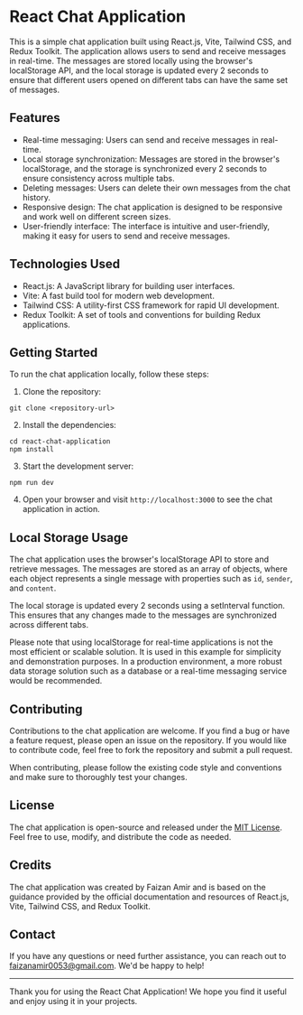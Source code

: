 # React Chat Application

This is a simple chat application built using React.js, Vite, Tailwind CSS, and Redux Toolkit. The application allows users to send and receive messages in real-time. The messages are stored locally using the browser's localStorage API, and the local storage is updated every 2 seconds to ensure that different users opened on different tabs can have the same set of messages.

## Features

- Real-time messaging: Users can send and receive messages in real-time.
- Local storage synchronization: Messages are stored in the browser's localStorage, and the storage is synchronized every 2 seconds to ensure consistency across multiple tabs.
- Deleting messages: Users can delete their own messages from the chat history.
- Responsive design: The chat application is designed to be responsive and work well on different screen sizes.
- User-friendly interface: The interface is intuitive and user-friendly, making it easy for users to send and receive messages.

## Technologies Used

- React.js: A JavaScript library for building user interfaces.
- Vite: A fast build tool for modern web development.
- Tailwind CSS: A utility-first CSS framework for rapid UI development.
- Redux Toolkit: A set of tools and conventions for building Redux applications.

## Getting Started

To run the chat application locally, follow these steps:

1. Clone the repository:

```
git clone <repository-url>
```

2. Install the dependencies:

```
cd react-chat-application
npm install
```

3. Start the development server:

```
npm run dev
```

4. Open your browser and visit `http://localhost:3000` to see the chat application in action.

## Local Storage Usage

The chat application uses the browser's localStorage API to store and retrieve messages. The messages are stored as an array of objects, where each object represents a single message with properties such as `id`, `sender`, and `content`.

The local storage is updated every 2 seconds using a setInterval function. This ensures that any changes made to the messages are synchronized across different tabs.

Please note that using localStorage for real-time applications is not the most efficient or scalable solution. It is used in this example for simplicity and demonstration purposes. In a production environment, a more robust data storage solution such as a database or a real-time messaging service would be recommended.

## Contributing

Contributions to the chat application are welcome. If you find a bug or have a feature request, please open an issue on the repository. If you would like to contribute code, feel free to fork the repository and submit a pull request.

When contributing, please follow the existing code style and conventions and make sure to thoroughly test your changes.

## License

The chat application is open-source and released under the [MIT License](LICENSE). Feel free to use, modify, and distribute the code as needed.

## Credits

The chat application was created by Faizan Amir and is based on the guidance provided by the official documentation and resources of React.js, Vite, Tailwind CSS, and Redux Toolkit.

## Contact

If you have any questions or need further assistance, you can reach out to faizanamir0053@gmail.com. We'd be happy to help!

---

Thank you for using the React Chat Application! We hope you find it useful and enjoy using it in your projects.
